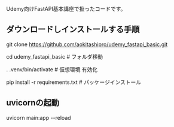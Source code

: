 Udemy向けFastAPI基本講座で扱ったコードです。

## ダウンロードしインストールする手順

git clone https://github.com/aokitashipro/udemy_fastapi_basic.git

cd udemy_fastapi_basic # フォルダ移動

. .venv/bin/activate # 仮想環境 有効化

pip install -r requirements.txt # パッケージインストール

## uvicornの起動

uvicorn main:app --reload
